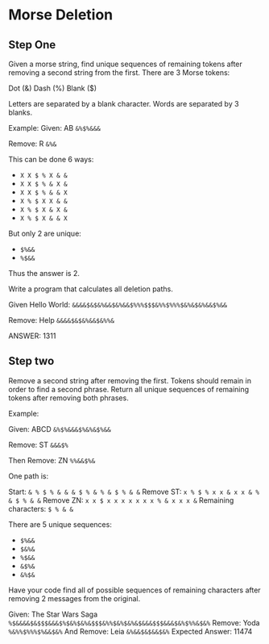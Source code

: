 # Morse Deletion

## Step One

Given a morse string, find unique sequences of remaining tokens after removing a second string from the first. There are 3 Morse tokens:

Dot (&)
Dash (%)
Blank (\$)

Letters are separated by a blank character. Words are separated by 3 blanks.

Example:
Given: AB
`&%$%&&&`

Remove: R
`&%&`

This can be done 6 ways:

- `X X $ % X & &`
- `X X $ % & X &`
- `X X $ % & & X`
- `X % $ X X & &`
- `X % $ X & X &`
- `X % $ X & & X`

But only 2 are unique:

- `$%&&`
- `%$&&`

Thus the answer is 2.

Write a program that calculates all deletion paths.

Given Hello World:
`&&&&$&$&%&&$&%&&$%%%$$$&%%$%%%$&%&$&%&&$%&&`

Remove: Help
`&&&&$&$&%&&$&%%&`

ANSWER: 1311

## Step two

Remove a second string after removing the first. Tokens should remain in order to find a second phrase. Return all unique sequences of remaining tokens after removing both phrases.

Example:

Given: ABCD
`&%$%&&&$%&%&$%&&`

Remove: ST
`&&&$%`

Then Remove: ZN
`%%&&$%&`

One path is:

Start:
`& % $ % & & & $ % & % & $ % & &`
Remove ST:
`x % $ % x x & x x & % & $ % & &`
Remove ZN:
`x x $ x x x x x x x % & x x x &`
Remaining characters:
`$ % & &`

There are 5 unique sequences:

- `$%&&`
- `$&%&`
- `%$&&`
- `&$%&`
- `&%$&`

Have your code find all of possible sequences of remaining characters after removing 2 messages from the original.

Given: The Star Wars Saga
`%$&&&&$&$$$&&&$%$&%$&%&$$$&%%$&%$&%&$&&&$$$&&&$&%$%%&$&%`
Remove: Yoda
`%&%%$%%%$%&&$&%`
And Remove: Leia
`&%&&$&$&&$&%`
Expected Answer: 11474
